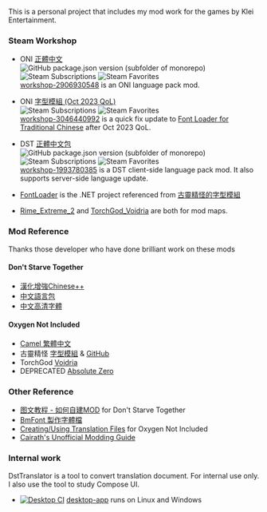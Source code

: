 This is a personal project that includes my mod work for the games by Klei Entertainment.

### Steam Workshop
* ONI [正體中文](https://steamcommunity.com/sharedfiles/filedetails/?id=2906930548) <br />
![GitHub package.json version (subfolder of monorepo)](https://img.shields.io/github/package-json/v/DolphinWing/DSTTranslate?filename=workshop-2906930548%2Fpackage.json&logo=github) 
![Steam Subscriptions](https://img.shields.io/steam/subscriptions/2906930548?logo=steam) 
![Steam Favorites](https://img.shields.io/steam/favorites/2906930548?logo=steam) <br />
[workshop-2906930548](workshop-2906930548) is an ONI language pack mod. 
* ONI [字型模組 (Oct 2023 QoL)](https://steamcommunity.com/sharedfiles/filedetails/?id=3046440992) <br />
![Steam Subscriptions](https://img.shields.io/steam/subscriptions/3046440992?logo=steam) 
![Steam Favorites](https://img.shields.io/steam/favorites/3046440992?logo=steam) <br />
[workshop-3046440992](workshop-3046440992) is a quick fix update to [Font Loader for Traditional Chinese](https://steamcommunity.com/workshop/filedetails/?id=2119648603) after Oct 2023 QoL.
* DST [正體中文包](https://steamcommunity.com/sharedfiles/filedetails/?id=1993780385) <br />
![GitHub package.json version (subfolder of monorepo)](https://img.shields.io/github/package-json/v/DolphinWing/DSTTranslate?filename=workshop-1993780385%2Fpackage.json&logo=github) 
![Steam Subscriptions](https://img.shields.io/steam/subscriptions/1993780385?logo=steam) 
![Steam Favorites](https://img.shields.io/steam/favorites/1993780385?logo=steam) <br />
[workshop-1993780385](workshop-1993780385) is a DST client-side language pack mod. It also supports server-side language update.

* [FontLoader](FontLoader) is the .NET project referenced from [古靈精怪的字型模組](https://github.com/dershiuan/ONI-Mods/tree/v2.0.4/FontLoader)
* [Rime_Extreme_2](Rime_Extreme_2) and [TorchGod_Voidria](TorchGod_Voidria) are both for mod maps.

### Mod Reference

Thanks those developer who have done brilliant work on these mods

#### Don't Starve Together
* [漢化增強Chinese++](https://steamcommunity.com/sharedfiles/filedetails/?id=1418746242)
* [中文語言包](https://steamcommunity.com/sharedfiles/filedetails/?id=367546858)
* [中文高清字體](https://steamcommunity.com/sharedfiles/filedetails/?id=678340265)

#### Oxygen Not Included
* [Camel 繁體中文](https://steamcommunity.com/sharedfiles/filedetails/?id=2679329370)
* 古靈精怪 [字型模組](https://steamcommunity.com/workshop/filedetails/?id=2119648603) & [GitHub](https://github.com/dershiuan/ONI-Mods/tree/v2.0.4/FontLoader)
* TorchGod [Voidria](https://github.com/TorchGod531/Voidria)
* DEPRECATED [Absolute Zero](https://steamcommunity.com/sharedfiles/filedetails/?id=1746056079)

### Other Reference
* [图文教程 - 如何自建MOD](https://steamcommunity.com/sharedfiles/filedetails/?id=676286328) for Don't Starve Together
* [BmFont 製作字體檔](https://cwa1022.pixnet.net/blog/post/15527479)
* [Creating/Using Translation Files](https://forums.kleientertainment.com/forums/topic/74765-creatingusing-translation-files-updated-august-22nd-2017/) for Oxygen Not Included
* [Cairath's Unofficial Modding Guide](https://github.com/Cairath/Oxygen-Not-Included-Modding/wiki)

### Internal work

DstTranslator is a tool to convert translation document. For internal use only. I also use the tool to study Compose UI.

* [![Desktop CI](https://github.com/DolphinWing/DstTranslate/actions/workflows/desktop.yml/badge.svg)](https://github.com/DolphinWing/DstTranslate/actions/workflows/desktop.yml) [desktop-app](desktop-app) runs on Linux and Windows
